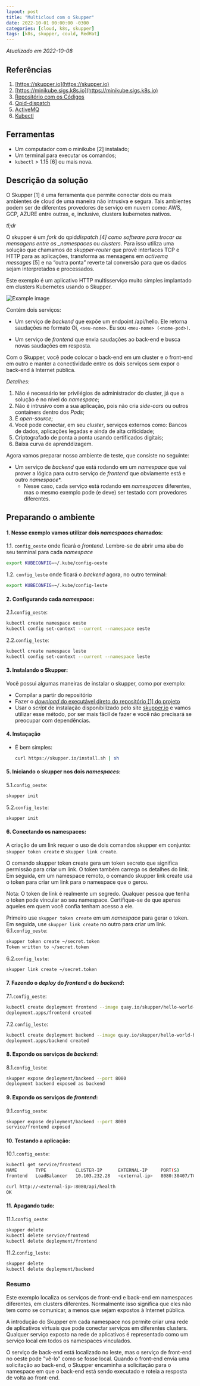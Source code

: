 ```yaml
---
layout: post
title: "Multicloud com o Skupper"
date: 2022-10-01 00:00:00 -0300
categories: [cloud, k8s, skupper]
tags: [k8s, skupper, could, RedHat]
---
```


_Atualizado em 2022-10-08_

## Referências

1. [https://skupper.io](https://skupper.io)
2. [https://minikube.sigs.k8s.io](https://minikube.sigs.k8s.io)
3. [Repositório com os Códigos](https://github.com/skupperproject/skupper-example-hello-world)
4. [Qpid-dispatch](https://qpid.apache.org/components/dispatch-router/index.html)
5. [ActiveMQ](https://activemq.apache.org/)
6. [Kubectl](https://kubernetes.io/docs/tasks/tools/install-kubectl/)

## Ferramentas

- Um computador com o minikube [2] instalado;
- Um terminal para executar os comandos;
- `kubectl` > 1.15 [6] ou mais nova.

## Descrição da solução

O Skupper [1] é uma ferramenta que permite conectar dois ou mais ambientes de cloud de uma maneira não intrusiva e segura. Tais ambientes podem ser de diferentes provedores de serviço em nuvem como: AWS, GCP, AZURE entre outras, e, inclusive, clusters kubernetes nativos.

_tl;dr_

O skupper é um _fork_ do qpid*dispatch [4] como software para trocar as mensagens entre os \_namespaces* ou _clusters_. Para isso utiliza uma solução que chamamos de _skupper-router_ que provê interfaces TCP e HTTP para as aplicações, transforma as mensagens em _activemq messages_ [5] e na “outra ponta” reverte tal conversão para que os dados sejam interpretados e processados.

Este exemplo é um aplicativo HTTP multisserviço muito simples implantado em clusters Kubernetes usando o Skupper.

![Example image](/hello-world-entities.svg)

Contém dois serviços:

- Um serviço de _backend_ que expõe um endpoint /api/hello. Ele retorna saudações no formato Oi, `<seu-nome>`. Eu sou `<meu-nome> (<nome-pod>)`.

- Um serviço de _frontend_ que envia saudações ao back-end e busca novas saudações em resposta.

Com o Skupper, você pode colocar o back-end em um cluster e o front-end em outro e manter a conectividade entre os dois serviços sem expor o back-end à Internet pública.

_Detalhes:_

1. Não é necessário ter privilégios de administrador do cluster, já que a solução é no nível do _namespace_;
2. Não é intrusivo com a sua aplicação, pois não cria _side-cars_ ou outros containers dentro dos _Pods_;
3. É _open-source_;
4. Você pode conectar, em seu _cluster_, serviços externos como: Bancos de dados, aplicações legadas e ainda de alta criticidade;
5. Criptografado de ponta a ponta usando certificados digitais;
6. Baixa curva de aprenddizagem.

Agora vamos preparar nosso ambiente de teste, que consiste no seguinte:

- Um serviço de _backend_ que está rodando em um _namespace_ que vai prover a lógica para outro serviço de _frontend_ que obviamente está e outro _namespace_\*.
  - Nesse caso, cada serviço está rodando em _namespaces_ diferentes, mas o mesmo exemplo pode (e deve) ser testado com provedores diferentes.

## Preparando o ambiente

#### 1. Nesse exemplo vamos utilizar dois _namespaces_ chamados:

1.1. `config_oeste` onde ficará o _frontend_. Lembre-se de abrir uma aba do seu terminal para cada _namespace_

```bash
export KUBECONFIG=~/.kube/config-oeste
```

1.2. `config_leste` onde ficará o _backend_ agora, no outro terminal:

```bash
export KUBECONFIG=~/.kube/config-leste
```

#### 2. Configurando cada _namespace_:

2.1.`config_oeste`:

```bash
kubectl create namespace oeste
kubectl config set-context --current --namespace oeste
```

2.2.`config_leste`:

```bash
kubectl create namespace leste
kubectl config set-context --current --namespace leste
```

#### 3. Instalando o Skupper:

Você possui algumas maneiras de instalar o skupper, como por exemplo:

- Compilar a partir do repositório
- Fazer o [_download_ do executável direto do repositório [1] do projeto](https://github.com/skupperproject/skupper-example-hello-world/archive/refs/heads/main.zip)
- Usar o _script_ de instalação disponibilizado pelo site [skupper.io](skupper.io) e vamos utilizar esse método, por ser mais fácil de fazer e você não precisará se preocupar com dependências.

#### 4. Instaçação

- É bem simples:
  ```bash
  curl https://skupper.io/install.sh | sh
  ```

#### 5. Iniciando o skupper nos dois _namespaces_:

5.1.`config_oeste`:

```bash
skupper init
```

5.2.`config_leste`:

```bash
skupper init
```

#### 6. Conectando os namespaces:

A criação de um link requer o uso de dois comandos skupper em conjunto: `skupper token create` e `skupper link create`.

O comando skupper token create gera um token secreto que significa permissão para criar um link. O token também carrega os detalhes do link. Em seguida, em um namespace remoto, o comando skupper link create usa o token para criar um link para o namespace que o gerou.

Nota: O token de link é realmente um segredo. Qualquer pessoa que tenha o token pode vincular ao seu namespace. Certifique-se de que apenas aqueles em quem você confia tenham acesso a ele.

Primeiro use `skupper token create` em um _namespace_ para gerar o token. Em seguida, use `skupper link create` no outro para criar um link.
6.1.`config_oeste`:

```bash
skupper token create ~/secret.token
Token written to ~/secret.token
```

6.2.`config_leste`:

```bash
skupper link create ~/secret.token
```

#### 7. Fazendo o _deploy_ do _frontend_ e do _backend_:

7.1.`config_oeste`:

```bash
kubectl create deployment frontend --image quay.io/skupper/hello-world-frontend
deployment.apps/frontend created
```

7.2.`config_leste`:

```bash
kubectl create deployment backend --image quay.io/skupper/hello-world-backend --replicas 3
deployment.apps/backend created
```

#### 8. Expondo os serviços de _backend_:

8.1.`config_leste`:

```bash
skupper expose deployment/backend --port 8080
deployment backend exposed as backend
```

#### 9. Expondo os serviços de _frontend_:

9.1.`config_oeste`:

```bash
skupper expose deployment/backend --port 8080
service/frontend exposed
```

#### 10. Testando a aplicação:

10.1.`config_oeste`:

```bash
kubectl get service/frontend
NAME       TYPE           CLUSTER-IP      EXTERNAL-IP     PORT(S)          AGE
frontend   LoadBalancer   10.103.232.28   <external-ip>   8080:30407/TCP   15s

curl http://<external-ip>:8080/api/health
OK
```

#### 11. Apagando tudo:

11.1.`config_oeste`:

```bash
skupper delete
kubectl delete service/frontend
kubectl delete deployment/frontend
```

11.2.`config_leste`:

```bash
skupper delete
kubectl delete deployment/backend
```

### Resumo

Este exemplo localiza os serviços de front-end e back-end em namespaces diferentes, em clusters diferentes. Normalmente isso significa que eles não tem como se comunicar, a menos que sejam expostos à Internet pública.

A introdução do Skupper em cada namespace nos permite criar uma rede de aplicativos virtuais que pode conectar serviços em diferentes clusters. Qualquer serviço exposto na rede de aplicativos é representado como um serviço local em todos os namespaces vinculados.

O serviço de back-end está localizado no leste, mas o serviço de front-end no oeste pode "vê-lo" como se fosse local. Quando o front-end envia uma solicitação ao back-end, o Skupper encaminha a solicitação para o namespace em que o back-end está sendo executado e roteia a resposta de volta ao front-end.
